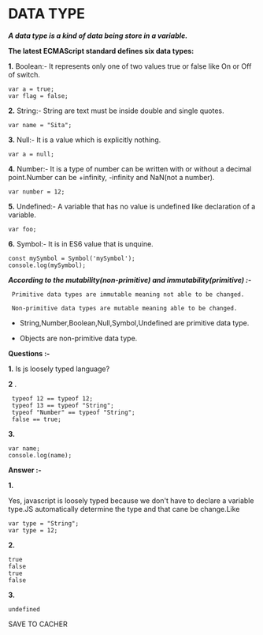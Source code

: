 # DATA TYPE



***A data type is a kind of data being store in a variable.***




****The latest ECMAScript standard defines six data types:****




**1.** Boolean:-  It represents only one of two values true or false like On or Off of switch.



```
var a = true;
var flag = false;

```


**2.** String:- String are text must be inside double and single quotes.

```
var name = "Sita";
```
**3.** Null:- It is a value which is explicitly nothing.

```
var a = null;

```
**4.** Number:- It is a type of number can be written with or without a decimal point.Number can be +infinity, -infinity and NaN(not a number).

```
var number = 12;

```
**5.** Undefined:- A variable that has no value is undefined like declaration of a variable.

```
var foo;
```
**6.** Symbol:- It is in ES6 value that is unquine.

```
const mySymbol = Symbol('mySymbol');
console.log(mySymbol);
```





***According to the mutability(non-primitive) and immutability(primitive) :-***

`
Primitive data types are immutable meaning not able to be changed.`

`
Non-primitive data types are mutable meaning able to be changed.`



- String,Number,Boolean,Null,Symbol,Undefined are primitive data type.


- Objects are non-primitive data type.







**Questions :-**

**1.** Is js loosely typed language?


**2** .
```
 typeof 12 == typeof 12;
 typeof 13 == typeof "String";
 typeof "Number" == typeof "String";
 false == true; 
```

**3.**  
```
var name;
console.log(name);
```

**Answer :-**  

**1.**

Yes, javascript is loosely typed because we don't have to declare a variable type.JS automatically determine the type and that cane be change.Like

```
var type = "String";
var type = 12;
```

**2.**
```
true
false
true
false
```

**3.**
```
undefined
```
SAVE TO CACHER